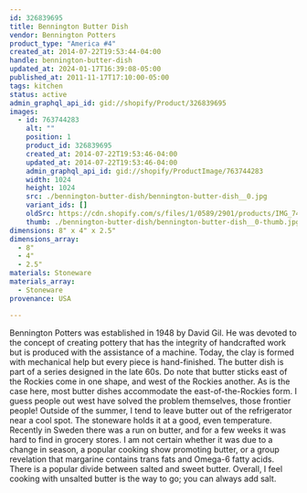 ```yaml
---
id: 326839695
title: Bennington Butter Dish
vendor: Bennington Potters
product_type: "America #4"
created_at: 2014-07-22T19:53:44-04:00
handle: bennington-butter-dish
updated_at: 2024-01-17T16:39:08-05:00
published_at: 2011-11-17T17:10:00-05:00
tags: kitchen
status: active
admin_graphql_api_id: gid://shopify/Product/326839695
images:
  - id: 763744283
    alt: ""
    position: 1
    product_id: 326839695
    created_at: 2014-07-22T19:53:46-04:00
    updated_at: 2014-07-22T19:53:46-04:00
    admin_graphql_api_id: gid://shopify/ProductImage/763744283
    width: 1024
    height: 1024
    src: ./bennington-butter-dish/bennington-butter-dish__0.jpg
    variant_ids: []
    oldSrc: https://cdn.shopify.com/s/files/1/0589/2901/products/IMG_7415.jpeg?v=1406073226
    thumb: ./bennington-butter-dish/bennington-butter-dish__0-thumb.jpg
dimensions: 8" x 4" x 2.5"
dimensions_array:
  - 8"
  - 4"
  - 2.5"
materials: Stoneware
materials_array:
  - Stoneware
provenance: USA

---
```


Bennington Potters was established in 1948 by David Gil. He was devoted to the concept of creating pottery that has the integrity of handcrafted work but is produced with the assistance of a machine. Today, the clay is formed with mechanical help but every piece is hand-finished. The butter dish is part of a series designed in the late 60s. Do note that butter sticks east of the Rockies come in one shape, and west of the Rockies another. As is the case here, most butter dishes accommodate the east-of-the-Rockies form. I guess people out west have solved the problem themselves, those frontier people! Outside of the summer, I tend to leave butter out of the refrigerator near a cool spot. The stoneware holds it at a good, even temperature. Recently in Sweden there was a run on butter, and for a few weeks it was hard to find in grocery stores. I am not certain whether it was due to a change in season, a popular cooking show promoting butter, or a group revelation that margarine contains trans fats and Omega-6 fatty acids. There is a popular divide between salted and sweet butter. Overall, I feel cooking with unsalted butter is the way to go; you can always add salt.